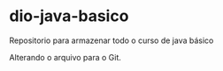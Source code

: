 # dio-java-basico
Repositorio para armazenar todo o curso de java básico

Alterando o arquivo para o Git.